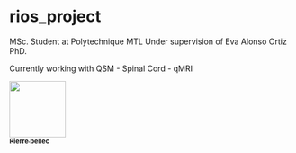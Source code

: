 # rios_project

MSc. Student at Polytechnique MTL
Under supervision of Eva Alonso Ortiz PhD.

Currently working with QSM - Spinal Cord - qMRI

<a href="https://github.com/sriosq">
   <img src="https://avatars.githubusercontent.com/u/154398382?v=4?s=100" width="100px;" alt=""/>
   <br /><sub><b>Pierre bellec</b></sub>
</a>
